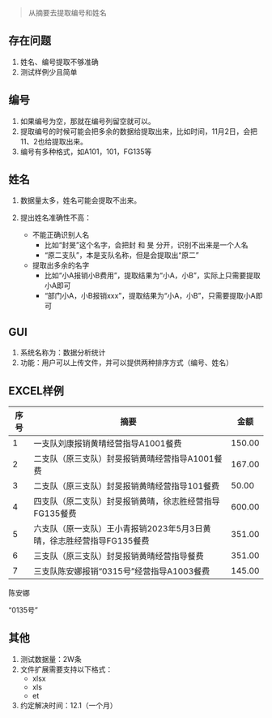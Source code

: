 > 从摘要去提取编号和姓名



## 存在问题

1. 姓名、编号提取不够准确
2. 测试样例少且简单



## 编号

1. 如果编号为空，那就在编号列留空就可以。
2. 提取编号的时候可能会把多余的数据给提取出来，比如时间，11月2日，会把11、2也给提取出来。
2. 编号有多种格式，如A101，101，FG135等



## 姓名

1. 数据量太多，姓名可能会提取不出来。

2. 提出姓名准确性不高：

   - 不能正确识别人名
     - 比如“封旻”这个名字，会把封 和 旻 分开，识别不出来是一个人名
     - “原二支队”，本是支队名称，但是会提取出“原二”
   - 提取出多余的名字
     - 比如“小A报销小B费用”，提取结果为“小A，小B”，实际上只需要提取小A即可
     - “部门小A，小B报销xxx”，提取结果为“小A，小B”，只需要提取小A即可

   



## GUI

1. 系统名称为：数据分析统计
2. 功能：用户可以上传文件，并可以提供两种排序方式（编号、姓名）



## EXCEL样例

| 序号 | 摘要                                                         | 金额   |
| ---- | ------------------------------------------------------------ | ------ |
| 1    | 一支队刘康报销黄晴经营指导A1001餐费                          | 150.00 |
| 2    | 二支队（原三支队）封旻报销黄晴经营指导A1001餐费              | 167.00 |
| 3    | 二支队（原三支队）封旻报销黄晴经营指导101餐费                | 50.00  |
| 4    | 四支队（原二支队）封旻报销黄晴，徐志胜经营指导FG135餐费      | 600.00 |
| 5    | 六支队（原一支队）王小青报销2023年5月3日黄晴，徐志胜经营指导FG135餐费 | 351.00 |
| 6    | 三支队（原三支队）封旻报销黄晴经营指导餐费                   | 351.00 |
| 7    | 三支队陈安娜报销“0315号”经营指导A1003餐费                    | 145.00 |

陈安娜

“0135号”





## 其他

1. 测试数据量：2W条
2. 文件扩展需要支持以下格式：
   - xlsx
   - xls
   - et
3. 约定解决时间：12.1（一个月）

